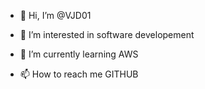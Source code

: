 - 👋 Hi, I’m @VJD01
- 👀 I’m interested in software developement
- 🌱 I’m currently learning AWS

- 📫 How to reach me GITHUB

<!---
VJD01/VJD01 is a ✨ special ✨ repository because its `README.md` (this file) appears on your GitHub profile.
You can click the Preview link to take a look at your changes.
--->
